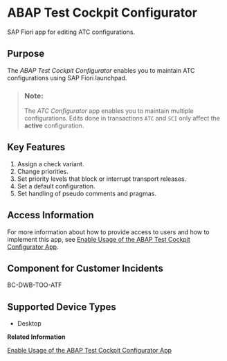 <!-- loio22c26ff27b9f44b7b7229a01e8e8ed25 -->

# ABAP Test Cockpit Configurator

SAP Fiori app for editing ATC configurations.



## Purpose

The *ABAP Test Cockpit Configurator* enables you to maintain ATC configurations using SAP Fiori launchpad.

> ### Note:  
> The *ATC Configurator* app enables you to maintain multiple configurations. Edits done in transactions `ATC` and `SCI` only affect the **active** configuration.



## Key Features

1.  Assign a check variant.
2.  Change priorities.
3.  Set priority levels that block or interrupt transport releases.
4.  Set a default configuration.
5.  Set handling of pseudo comments and pragmas.



## Access Information

For more information about how to provide access to users and how to implement this app, see [Enable Usage of the ABAP Test Cockpit Configurator App](enable-usage-of-the-abap-test-cockpit-configurator-app-f8896e3.md).



## Component for Customer Incidents

BC-DWB-TOO-ATF



## Supported Device Types

-   Desktop

**Related Information**  


[Enable Usage of the ABAP Test Cockpit Configurator App](enable-usage-of-the-abap-test-cockpit-configurator-app-f8896e3.md "")


